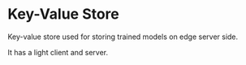 # Key-Value Store

Key-value store used for storing trained models on edge server side.

It has a light client and server.

